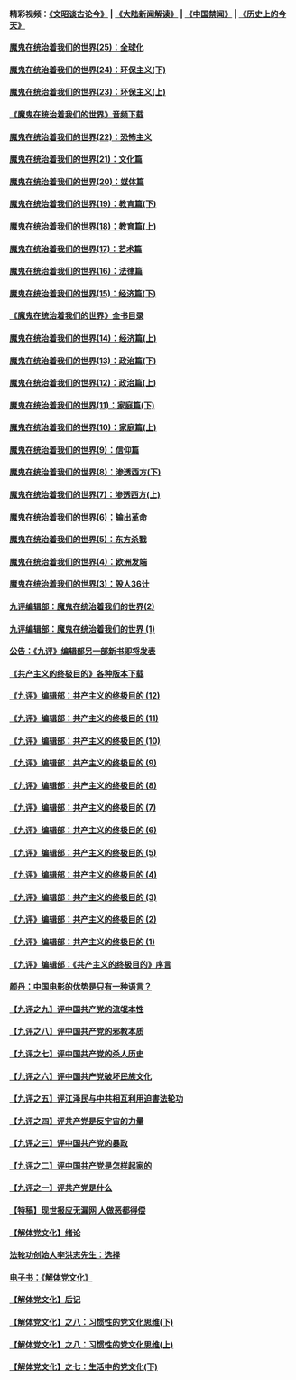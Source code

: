 #### 精彩视频：[《文昭谈古论今》](https://github.com/gfw-breaker/wenzhao/blob/master/README.md?t=11151831) | [《大陆新闻解读》](https://github.com/gfw-breaker/ntdtv-comedy/blob/master/README.md?t=11151831) | [《中国禁闻》](https://github.com/gfw-breaker/ntdtv-news/blob/master/README.md?t=11151831) | [《历史上的今天》](https://github.com/gfw-breaker/today-in-history/blob/master/README.md?t=11151831) 

#### [魔鬼在统治着我们的世界(25)：全球化](../pages/nsc422/n10788205.md?t=11151831) 

#### [魔鬼在统治着我们的世界(24)：环保主义(下)](../pages/nsc422/n10695307.md?t=11151831) 

#### [魔鬼在统治着我们的世界(23)：环保主义(上)](../pages/nsc422/n10688613.md?t=11151831) 

#### [《魔鬼在统治着我们的世界》音频下载](../pages/nsc422/n10635553.md?t=11151831) 

#### [魔鬼在统治着我们的世界(22)：恐怖主义](../pages/nsc422/n10614727.md?t=11151831) 

#### [魔鬼在统治着我们的世界(21)：文化篇](../pages/nsc422/n10597706.md?t=11151831) 

#### [魔鬼在统治着我们的世界(20)：媒体篇](../pages/nsc422/n10586579.md?t=11151831) 

#### [魔鬼在统治着我们的世界(19)：教育篇(下)](../pages/nsc422/n10564808.md?t=11151831) 

#### [魔鬼在统治着我们的世界(18)：教育篇(上)](../pages/nsc422/n10526970.md?t=11151831) 

#### [魔鬼在统治着我们的世界(17)：艺术篇](../pages/nsc422/n10499093.md?t=11151831) 

#### [魔鬼在统治着我们的世界(16)：法律篇](../pages/nsc422/n10485969.md?t=11151831) 

#### [魔鬼在统治着我们的世界(15)：经济篇(下)](../pages/nsc422/n10469975.md?t=11151831) 

#### [《魔鬼在统治着我们的世界》全书目录](../pages/nsc422/n10464261.md?t=11151831) 

#### [魔鬼在统治着我们的世界(14)：经济篇(上)](../pages/nsc422/n10457370.md?t=11151831) 

#### [魔鬼在统治着我们的世界(13)：政治篇(下)](../pages/nsc422/n10448270.md?t=11151831) 

#### [魔鬼在统治着我们的世界(12)：政治篇(上)](../pages/nsc422/n10444576.md?t=11151831) 

#### [魔鬼在统治着我们的世界(11)：家庭篇(下)](../pages/nsc422/n10440961.md?t=11151831) 

#### [魔鬼在统治着我们的世界(10)：家庭篇(上)](../pages/nsc422/n10435448.md?t=11151831) 

#### [魔鬼在统治着我们的世界(9)：信仰篇](../pages/nsc422/n10432159.md?t=11151831) 

#### [魔鬼在统治着我们的世界(8)：渗透西方(下)](../pages/nsc422/n10429603.md?t=11151831) 

#### [魔鬼在统治着我们的世界(7)：渗透西方(上)](../pages/nsc422/n10426013.md?t=11151831) 

#### [魔鬼在统治着我们的世界(6)：输出革命](../pages/nsc422/n10421536.md?t=11151831) 

#### [魔鬼在统治着我们的世界(5)：东方杀戮](../pages/nsc422/n10417707.md?t=11151831) 

#### [魔鬼在统治着我们的世界(4)：欧洲发端](../pages/nsc422/n10414890.md?t=11151831) 

#### [魔鬼在统治着我们的世界(3)：毁人36计](../pages/nsc422/n10411583.md?t=11151831) 

#### [九评编辑部：魔鬼在统治着我们的世界(2)](../pages/nsc422/n10410036.md?t=11151831) 

#### [九评编辑部：魔鬼在统治着我们的世界 (1)](../pages/nsc422/n10406825.md?t=11151831) 

#### [公告：《九评》编辑部另一部新书即将发表](../pages/nsc422/n10405104.md?t=11151831) 

#### [《共产主义的终极目的》各种版本下载](../pages/nsc422/n10022138.md?t=11151831) 

#### [《九评》编辑部：共产主义的终极目的 (12)](../pages/nsc422/n9933272.md?t=11151831) 

#### [《九评》编辑部：共产主义的终极目的 (11)](../pages/nsc422/n9924973.md?t=11151831) 

#### [《九评》编辑部：共产主义的终极目的 (10)](../pages/nsc422/n9920883.md?t=11151831) 

#### [《九评》编辑部：共产主义的终极目的 (9)](../pages/nsc422/n9916363.md?t=11151831) 

#### [《九评》编辑部：共产主义的终极目的 (8)](../pages/nsc422/n9912488.md?t=11151831) 

#### [《九评》编辑部：共产主义的终极目的 (7)](../pages/nsc422/n9901176.md?t=11151831) 

#### [《九评》编辑部：共产主义的终极目的 (6)](../pages/nsc422/n9899359.md?t=11151831) 

#### [《九评》编辑部：共产主义的终极目的 (5)](../pages/nsc422/n9893174.md?t=11151831) 

#### [《九评》编辑部：共产主义的终极目的 (4)](../pages/nsc422/n9891246.md?t=11151831) 

#### [《九评》编辑部：共产主义的终极目的 (3)](../pages/nsc422/n9879879.md?t=11151831) 

#### [《九评》编辑部：共产主义的终极目的 (2)](../pages/nsc422/n9876205.md?t=11151831) 

#### [《九评》编辑部：共产主义的终极目的 (1)](../pages/nsc422/n9865857.md?t=11151831) 

#### [《九评》编辑部：《共产主义的终极目的》序言](../pages/nsc422/n9862666.md?t=11151831) 

#### [颜丹：中国电影的优势是只有一种语言？](../pages/nsc422/n9583062.md?t=11151831) 

#### [【九评之九】评中国共产党的流氓本性](../pages/nsc422/n737542.md?t=11151831) 

#### [【九评之八】评中国共产党的邪教本质](../pages/nsc422/n735942.md?t=11151831) 

#### [【九评之七】评中国共产党的杀人历史](../pages/nsc422/n733806.md?t=11151831) 

#### [【九评之六】评中国共产党破坏民族文化](../pages/nsc422/n731667.md?t=11151831) 

#### [【九评之五】评江泽民与中共相互利用迫害法轮功](../pages/nsc422/n730058.md?t=11151831) 

#### [【九评之四】评共产党是反宇宙的力量](../pages/nsc422/n727814.md?t=11151831) 

#### [【九评之三】评中国共产党的暴政](../pages/nsc422/n725597.md?t=11151831) 

#### [【九评之二】评中国共产党是怎样起家的](../pages/nsc422/n723946.md?t=11151831) 

#### [【九评之一】评共产党是什么](../pages/nsc422/n722529.md?t=11151831) 

#### [【特稿】现世报应无漏网 人做恶都得偿](../pages/nsc422/n4215167.md?t=11151831) 

#### [【解体党文化】绪论](../pages/nsc422/n1449356.md?t=11151831) 

#### [法轮功创始人李洪志先生：选择](../pages/nsc422/n3580738.md?t=11151831) 

#### [电子书：《解体党文化》](../pages/nsc422/n1573484.md?t=11151831) 

#### [【解体党文化】后记](../pages/nsc422/n1531999.md?t=11151831) 

#### [【解体党文化】之八：习惯性的党文化思维(下)](../pages/nsc422/n1526477.md?t=11151831) 

#### [【解体党文化】之八：习惯性的党文化思维(上)](../pages/nsc422/n1520631.md?t=11151831) 

#### [【解体党文化】之七：生活中的党文化(下)](../pages/nsc422/n1513446.md?t=11151831) 

